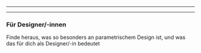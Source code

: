 - - -
- - -

### Für Designer/-innen

Finde heraus, was so besonders an parametrischem Design ist, und was das für dich als Designer/-in bedeutet

